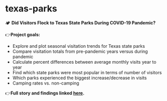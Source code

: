 # texas-parks

🏕 **Did Visitors Flock to Texas State Parks During COVID-19 Pandemic?**

👉**Project goals:**

- Explore and plot seasonal visitation trends for Texas state parks
- Compare visitation totals from pre-pandemic years versus during pandemic
- Calculate percent differences between average monthly visits year to year
- Find which state parks were most popular in terms of number of visitors
- Which parks experienced the biggest increase/decrease in visits
- Camping rates vs. non-camping 

👉**Full story and findings linked [here](https://garzella.wordpress.com/2022/11/19/texas-state-parks-saw-growth-in-demand-and-visitors-during-2020/).**
